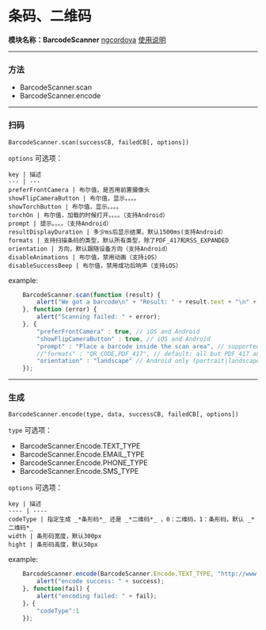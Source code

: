 # 条码、二维码
**模块名称：BarcodeScanner**
[ngcordova](http://ngcordova.com/docs/plugins/barcodeScanner/)
[使用说明](https://github.com/phonegap/phonegap-plugin-barcodescanner)

****

### 方法
* BarcodeScanner.scan
* BarcodeScanner.encode

****

### 扫码
`BarcodeScanner.scan(successCB, failedCB[, options])`

`options` 可选项：

    key | 描述
    --- | ---
    preferFrontCamera | 布尔值，是否用前置摄像头
    showFlipCameraButton | 布尔值，显示。。。。
    showTorchButton | 布尔值，显示。。。。
    torchOn | 布尔值，加载的时候打开。。。。（支持Android）
    prompt | 提示。。。。（支持Android）
    resultDisplayDuration | 多少ms后显示结果，默认1500ms(支持Android）
    formats | 支持扫描条码的类型，默认所有类型，除了PDF_417和RSS_EXPANDED
    orientation | 方向，默认跟随设备方向（支持Android）
    disableAnimations | 布尔值，禁用动画（支持iOS）
    disableSuccessBeep | 布尔值，禁用成功后响声（支持iOS）
    
example:

```js
    BarcodeScanner.scan(function (result) {
        alert("We got a barcode\n" + "Result: " + result.text + "\n" + "Format: " + result.format + "\n" + "Cancelled: " + result.cancelled);
    }, function (error) {
        alert("Scanning failed: " + error);
    }, {
        "preferFrontCamera" : true, // iOS and Android
        "showFlipCameraButton" : true, // iOS and Android
        "prompt" : "Place a barcode inside the scan area", // supported on Android only
        //"formats" : "QR_CODE,PDF_417", // default: all but PDF_417 and RSS_EXPANDED
        "orientation" : "landscape" // Android only (portrait|landscape), default unset so it rotates with the device
    });
```

****

### 生成
`BarcodeScanner.encode(type, data, successCB, failedCB[, options])`

`type` 可选项：

* BarcodeScanner.Encode.TEXT_TYPE
* BarcodeScanner.Encode.EMAIL_TYPE
* BarcodeScanner.Encode.PHONE_TYPE
* BarcodeScanner.Encode.SMS_TYPE

`options` 可选项：

    key | 描述
    ---- | ----
    codeType | 指定生成 _*条形码*_ 还是 _*二维码*_ ，0：二维码，1：条形码，默认 _*二维码*_
    width | 条形码宽度，默认300px
    hight | 条形码高度，默认50px

example:

```js
    BarcodeScanner.encode(BarcodeScanner.Encode.TEXT_TYPE, "http://www.nytimes.com", function(success) {
        alert("encode success: " + success);
    }, function(fail) {
        alert("encoding failed: " + fail);
    }，{
        "codeType":1
    });
```


